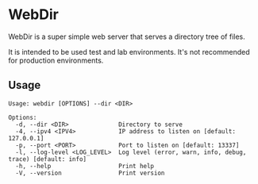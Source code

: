 # WebDir

WebDir is a super simple web server that serves a directory tree of files.

It is intended to be used test and lab environments. It's not recommended for production environments.

## Usage
```
Usage: webdir [OPTIONS] --dir <DIR>

Options:
  -d, --dir <DIR>              Directory to serve
  -4, --ipv4 <IPV4>            IP address to listen on [default: 127.0.0.1]
  -p, --port <PORT>            Port to listen on [default: 13337]
  -l, --log-level <LOG_LEVEL>  Log level (error, warn, info, debug, trace) [default: info]
  -h, --help                   Print help
  -V, --version                Print version
```